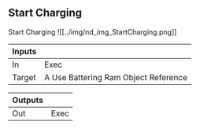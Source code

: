 ## Start Charging
Start Charging
![[../img/nd_img_StartCharging.png]]

|Inputs||
|--|--|
| In | Exec |
| Target | A Use Battering Ram Object Reference |

|Outputs||
|--|--|
| Out | Exec |
